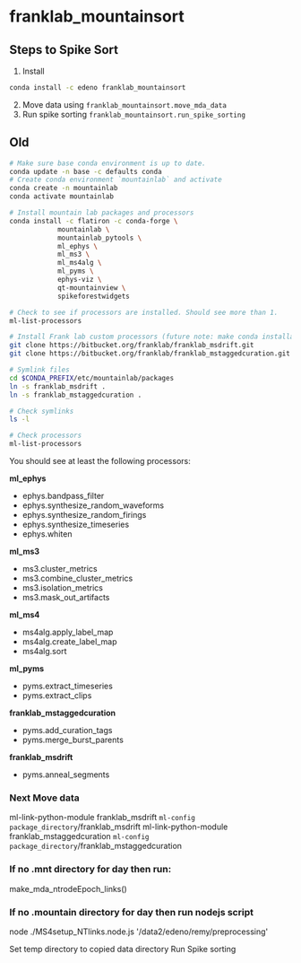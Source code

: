# franklab_mountainsort

## Steps to Spike Sort
1. Install
```bash
conda install -c edeno franklab_mountainsort
```
2. Move data using `franklab_mountainsort.move_mda_data`
3. Run spike sorting `franklab_mountainsort.run_spike_sorting`

## Old
```bash
# Make sure base conda environment is up to date.
conda update -n base -c defaults conda
# Create conda environment `mountainlab` and activate
conda create -n mountainlab
conda activate mountainlab

# Install mountain lab packages and processors
conda install -c flatiron -c conda-forge \
			mountainlab \
			mountainlab_pytools \
			ml_ephys \
			ml_ms3 \
			ml_ms4alg \
			ml_pyms \
			ephys-viz \
			qt-mountainview \
			spikeforestwidgets

# Check to see if processors are installed. Should see more than 1.
ml-list-processors

# Install Frank lab custom processors (future note: make conda installable)
git clone https://bitbucket.org/franklab/franklab_msdrift.git
git clone https://bitbucket.org/franklab/franklab_mstaggedcuration.git

# Symlink files
cd $CONDA_PREFIX/etc/mountainlab/packages
ln -s franklab_msdrift .
ln -s franklab_mstaggedcuration .

# Check symlinks
ls -l

# Check processors
ml-list-processors

```

You should see at least the following processors:

**ml_ephys**
+ ephys.bandpass_filter
+ ephys.synthesize_random_waveforms
+ ephys.synthesize_random_firings
+ ephys.synthesize_timeseries
+ ephys.whiten

**ml_ms3**
+ ms3.cluster_metrics
+ ms3.combine_cluster_metrics
+ ms3.isolation_metrics
+ ms3.mask_out_artifacts

**ml_ms4**
+ ms4alg.apply_label_map
+ ms4alg.create_label_map
+ ms4alg.sort

**ml_pyms**
+ pyms.extract_timeseries
+ pyms.extract_clips

**franklab_mstaggedcuration**
+ pyms.add_curation_tags
+ pyms.merge_burst_parents

**franklab_msdrift**
+ pyms.anneal_segments


### Next Move data

ml-link-python-module franklab_msdrift `ml-config package_directory`/franklab_msdrift
ml-link-python-module franklab_mstaggedcuration `ml-config package_directory`/franklab_mstaggedcuration

### If no .mnt directory for day then run:
make_mda_ntrodeEpoch_links()

### If no .mountain directory for day then run nodejs script
node ./MS4setup_NTlinks.node.js '/data2/edeno/remy/preprocessing'

Set temp directory to copied data directory
Run Spike sorting
